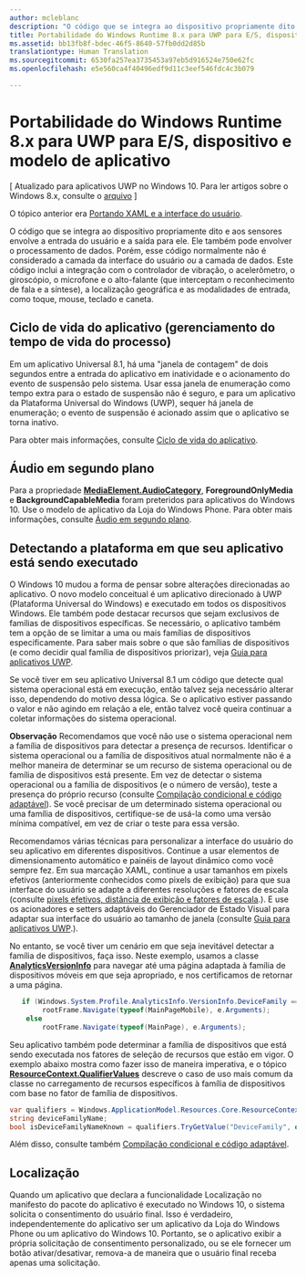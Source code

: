 ```yaml
---
author: mcleblanc
description: "O código que se integra ao dispositivo propriamente dito e aos sensores envolve a entrada do usuário e a saída para ele."
title: Portabilidade do Windows Runtime 8.x para UWP para E/S, dispositivo e modelo de aplicativo
ms.assetid: bb13fb8f-bdec-46f5-8640-57fb0dd2d85b
translationtype: Human Translation
ms.sourcegitcommit: 6530fa257ea3735453a97eb5d916524e750e62fc
ms.openlocfilehash: e5e560ca4f40496edf9d11c3eef546fdc4c3b079

---
```


# Portabilidade do Windows Runtime 8.x para UWP para E/S, dispositivo e modelo de aplicativo


\[ Atualizado para aplicativos UWP no Windows 10. Para ler artigos sobre o Windows 8.x, consulte o [arquivo](http://go.microsoft.com/fwlink/p/?linkid=619132) \]


O tópico anterior era [Portando XAML e a interface do usuário](w8x-to-uwp-porting-xaml-and-ui.md).

O código que se integra ao dispositivo propriamente dito e aos sensores envolve a entrada do usuário e a saída para ele. Ele também pode envolver o processamento de dados. Porém, esse código normalmente não é considerado a camada da interface do usuário *ou* a camada de dados. Este código inclui a integração com o controlador de vibração, o acelerômetro, o giroscópio, o microfone e o alto-falante (que interceptam o reconhecimento de fala e a síntese), a localização geográfica e as modalidades de entrada, como toque, mouse, teclado e caneta.

## Ciclo de vida do aplicativo (gerenciamento do tempo de vida do processo)


Em um aplicativo Universal 8.1, há uma "janela de contagem" de dois segundos entre a entrada do aplicativo em inatividade e o acionamento do evento de suspensão pelo sistema. Usar essa janela de enumeração como tempo extra para o estado de suspensão não é seguro, e para um aplicativo da Plataforma Universal do Windows (UWP), sequer há janela de enumeração; o evento de suspensão é acionado assim que o aplicativo se torna inativo.

Para obter mais informações, consulte [Ciclo de vida do aplicativo](https://msdn.microsoft.com/library/windows/apps/mt243287).

## Áudio em segundo plano


Para a propriedade [**MediaElement.AudioCategory**](https://msdn.microsoft.com/library/windows/apps/br227352), **ForegroundOnlyMedia** e **BackgroundCapableMedia** foram preteridos para aplicativos do Windows 10. Use o modelo de aplicativo da Loja do Windows Phone. Para obter mais informações, consulte [Áudio em segundo plano](https://msdn.microsoft.com/library/windows/apps/mt282140).

## Detectando a plataforma em que seu aplicativo está sendo executado


O Windows 10 mudou a forma de pensar sobre alterações direcionadas ao aplicativo. O novo modelo conceitual é um aplicativo direcionado à UWP (Plataforma Universal do Windows) e executado em todos os dispositivos Windows. Ele também pode destacar recursos que sejam exclusivos de famílias de dispositivos específicas. Se necessário, o aplicativo também tem a opção de se limitar a uma ou mais famílias de dispositivos especificamente. Para saber mais sobre o que são famílias de dispositivos (e como decidir qual família de dispositivos priorizar), veja [Guia para aplicativos UWP](https://msdn.microsoft.com/library/windows/apps/dn894631).

Se você tiver em seu aplicativo Universal 8.1 um código que detecte qual sistema operacional está em execução, então talvez seja necessário alterar isso, dependendo do motivo dessa lógica. Se o aplicativo estiver passando o valor e não agindo em relação a ele, então talvez você queira continuar a coletar informações do sistema operacional.

**Observação**   Recomendamos que você não use o sistema operacional nem a família de dispositivos para detectar a presença de recursos. Identificar o sistema operacional ou a família de dispositivos atual normalmente não é a melhor maneira de determinar se um recurso de sistema operacional ou de família de dispositivos está presente. Em vez de detectar o sistema operacional ou a família de dispositivos (e o número de versão), teste a presença do próprio recurso (consulte [Compilação condicional e código adaptável](w8x-to-uwp-porting-to-a-uwp-project.md#reviewing-conditional-compilation)). Se você precisar de um determinado sistema operacional ou uma família de dispositivos, certifique-se de usá-la como uma versão mínima compatível, em vez de criar o teste para essa versão.

 

Recomendamos várias técnicas para personalizar a interface do usuário do seu aplicativo em diferentes dispositivos. Continue a usar elementos de dimensionamento automático e painéis de layout dinâmico como você sempre fez. Em sua marcação XAML, continue a usar tamanhos em pixels efetivos (anteriormente conhecidos como pixels de exibição) para que sua interface do usuário se adapte a diferentes resoluções e fatores de escala (consulte [pixels efetivos, distância de exibição e fatores de escala](w8x-to-uwp-porting-xaml-and-ui.md#effective-pixels).). E use os acionadores e setters adaptáveis do Gerenciador de Estado Visual para adaptar sua interface do usuário ao tamanho de janela (consulte [Guia para aplicativos UWP](https://msdn.microsoft.com/library/windows/apps/dn894631).).

No entanto, se você tiver um cenário em que seja inevitável detectar a família de dispositivos, faça isso. Neste exemplo, usamos a classe [**AnalyticsVersionInfo**](https://msdn.microsoft.com/library/windows/apps/dn960165) para navegar até uma página adaptada à família de dispositivos móveis em que seja apropriado, e nos certificamos de retornar a uma página.

```csharp
   if (Windows.System.Profile.AnalyticsInfo.VersionInfo.DeviceFamily == "Windows.Mobile")
        rootFrame.Navigate(typeof(MainPageMobile), e.Arguments);
    else
        rootFrame.Navigate(typeof(MainPage), e.Arguments);
```

Seu aplicativo também pode determinar a família de dispositivos que está sendo executada nos fatores de seleção de recursos que estão em vigor. O exemplo abaixo mostra como fazer isso de maneira imperativa, e o tópico [**ResourceContext.QualifierValues**](https://msdn.microsoft.com/library/windows/apps/br206071) descreve o caso de uso mais comum da classe no carregamento de recursos específicos à família de dispositivos com base no fator de família de dispositivos.

```csharp
var qualifiers = Windows.ApplicationModel.Resources.Core.ResourceContext.GetForCurrentView().QualifierValues;
string deviceFamilyName;
bool isDeviceFamilyNameKnown = qualifiers.TryGetValue("DeviceFamily", out deviceFamilyName);
```

Além disso, consulte também [Compilação condicional e código adaptável](w8x-to-uwp-porting-to-a-uwp-project.md#reviewing-conditional-compilation).

## Localização


Quando um aplicativo que declara a funcionalidade Localização no manifesto do pacote do aplicativo é executado no Windows 10, o sistema solicita o consentimento do usuário final. Isso é verdadeiro, independentemente do aplicativo ser um aplicativo da Loja do Windows Phone ou um aplicativo do Windows 10. Portanto, se o aplicativo exibir a própria solicitação de consentimento personalizado, ou se ele fornecer um botão ativar/desativar, remova-a de maneira que o usuário final receba apenas uma solicitação.

 

 







<!--HONumber=Jun16_HO4-->


